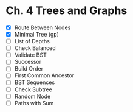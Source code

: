 # Ch. 4 Trees and Graphs

- [x] Route Between Nodes
- [x] Minimal Tree (gp)
- [ ] List of Depths
- [ ] Check Balanced
- [ ] Validate BST
- [ ] Successor
- [ ] Build Order
- [ ] First Common Ancestor
- [ ] BST Sequences
- [ ] Check Subtree
- [ ] Random Node
- [ ] Paths with Sum
